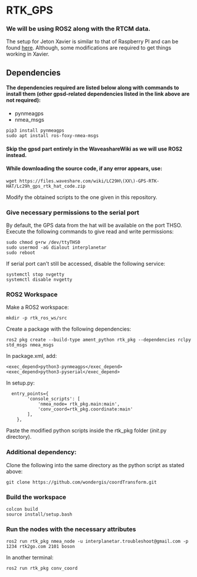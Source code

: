 # RTK_GPS
### We will be using ROS2 along with the RTCM data.
The setup for Jeton Xavier is similar to that of Raspberry PI and can be found [here](https://www.waveshare.com/wiki/LC29H(XX)_GPS/RTK_HAT).
Although, some modifications are required to get things working in Xavier.

## Dependencies
#### The dependencies required are listed below along with commands to install them (other gpsd-related dependencies listed in the link above are not required):
- pynmeagps
- nmea_msgs

```
pip3 install pynmeagps
sudo apt install ros-foxy-nmea-msgs
```
#### Skip the gpsd part entirely in the WaveashareWiki as we will use ROS2 instead.
#### While downloading the source code, if any error appears, use:
```
wget https://files.waveshare.com/wiki/LC29H\(XX\)-GPS-RTK-HAT/Lc29h_gps_rtk_hat_code.zip
```
Modify the obtained scripts to the one given in this repository.

### Give necessary permissions to the serial port
By default, the GPS data from the hat will be available on the port THSO.
Execute the following commands to give read and write permissions:
```
sudo chmod g+rw /dev/ttyTHS0
sudo usermod -aG dialout interplanetar
sudo reboot
```
If serial port can't still be accessed, disable the following service:
```
systemctl stop nvgetty
systemctl disable nvgetty
```
### ROS2 Workspace
Make a ROS2 workspace:
```
mkdir -p rtk_ros_ws/src
```

Create a package with the following dependencies:
```
ros2 pkg create --build-type ament_python rtk_pkg --dependencies rclpy std_msgs nmea_msgs
```
In package.xml, add:
```
<exec_depend>python3-pynmeagps</exec_depend>
<exec_depend>python3-pyserial</exec_depend>
```
In setup.py:
```
  entry_points={
        'console_scripts': [
            'nmea_node= rtk_pkg.main:main',
            'conv_coord=rtk_pkg.coordinate:main'
        ],
    },
```

Paste the modified python scripts inside the rtk_pkg folder (_init_.py directory).

### Additional dependency:
Clone the following into the same directory as the python script as stated above:
```
git clone https://github.com/wondergis/coordTransform.git
```
### Build the workspace
```
colcon build
source install/setup.bash
```
### Run the nodes with the necessary attributes
```
ros2 run rtk_pkg nmea_node -u interplanetar.troubleshoot@gmail.com -p 1234 rtk2go.com 2101 boson
```
In another terminal:
```
ros2 run rtk_pkg conv_coord
```






